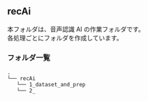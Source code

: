 ## recAi

本フォルダは、音声認識 AI の作業フォルダです。  
各処理ごとにフォルダを作成しています。

### フォルダ一覧

```
.
└── recAi
   └── 1_dataset_and_prep
   └── 2_
```
